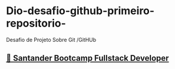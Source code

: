 # Dio-desafio-github-primeiro-repositorio-
Desafio de Projeto Sobre Git /GitHUb


## <a href="https://web.dio.me/track/santander-bootcamp-fullstack-developer">🔗 Santander Bootcamp Fullstack Developer</a>
